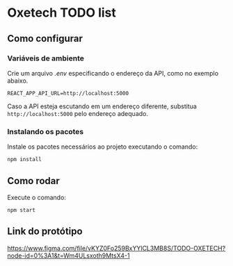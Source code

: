 # Oxetech TODO list

## Como configurar 

### Variáveis de ambiente

Crie um arquivo *.env* especificando o endereço da API, como no exemplo abaixo.

```
REACT_APP_API_URL=http://localhost:5000
```

Caso a API esteja escutando em um endereço diferente, substitua `http://localhost:5000` pelo endereço adequado.

### Instalando os pacotes

Instale os pacotes necessários ao projeto executando o comando:

```
npm install 
```

## Como rodar
Execute o comando:
```
npm start
```
## Link do protótipo 
https://www.figma.com/file/vKYZ0Fo259BxYYlCL3MB8S/TODO-OXETECH?node-id=0%3A1&t=Wm4ULsxoth9MtsX4-1
